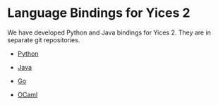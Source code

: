 
# Language Bindings for Yices 2

We have developed Python and Java bindings for Yices 2.  They are in
separate git repositories.

* [Python](https://github.com/SRI-CSL/yices2_python_bindings)

* [Java](https://github.com/SRI-CSL/yices2_java_bindings)

* [Go](https://github.com/ianamason/yices2_go_bindings)

* [OCaml](https://github.com/SRI-CSL/yices2_ocaml_bindings)
